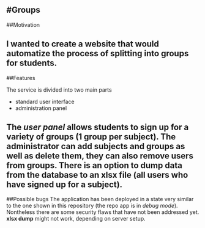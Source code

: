 #Groups
---
##Motivation

I wanted to create a website that would automatize the process of splitting into groups for students. 
---
##Features

The service is divided into two main parts

- standard user interface
- administration panel

The *user panel* allows students to sign up for a variety of groups (**1 group per subject**).
The administrator can add subjects and groups as well as delete them, they can also remove users from groups.
There is an option to dump data from the database to an xlsx file (all users who have signed up for a subject).
---
##Possible bugs
The application has been deployed in a state very similar to the one shown in this repository (the repo app is in *debug mode*). Nontheless there are some security flaws that have not been addressed yet. **xlsx dump** might not work, depending on server setup.